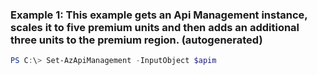 ### Example 1: This example gets an Api Management instance, scales it to five premium units and then adds an additional three units to the premium region. (autogenerated)
```powershell
PS C:\> Set-AzApiManagement -InputObject $apim
```

